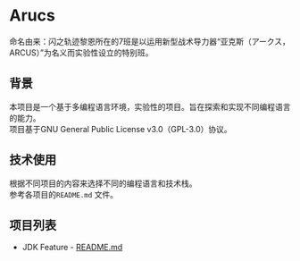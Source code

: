# Arucs
命名由来：闪之轨迹黎恩所在的7班是以运用新型战术导力器“亚克斯（アークス，ARCUS）”为名义而实验性设立的特别班。

## 背景
本项目是一个基于多编程语言环境，实验性的项目。旨在探索和实现不同编程语言的能力。  
项目基于GNU General Public License v3.0（GPL-3.0）协议。  

## 技术使用
根据不同项目的内容来选择不同的编程语言和技术栈。  
参考各项目的`README.md` 文件。

## 项目列表
- JDK Feature - [README.md](jdk-features/README.md)